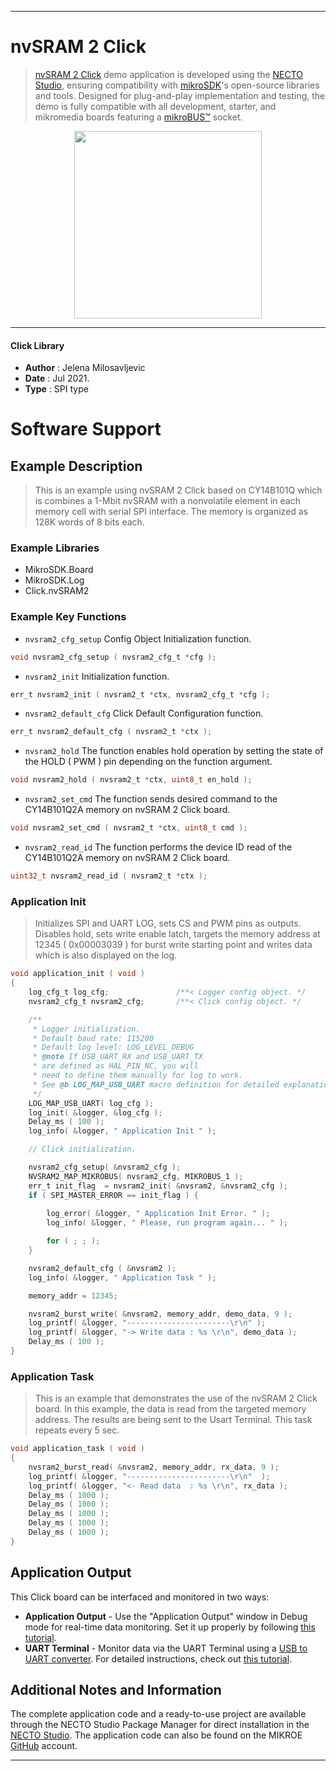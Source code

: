 
---
# nvSRAM 2 Click

> [nvSRAM 2 Click](https://www.mikroe.com/?pid_product=MIKROE-4423) demo application is developed using
the [NECTO Studio](https://www.mikroe.com/necto), ensuring compatibility with [mikroSDK](https://www.mikroe.com/mikrosdk)'s
open-source libraries and tools. Designed for plug-and-play implementation and testing, the demo is fully compatible with
all development, starter, and mikromedia boards featuring a [mikroBUS&trade;](https://www.mikroe.com/mikrobus) socket.

<p align="center">
  <img src="https://www.mikroe.com/?pid_product=MIKROE-4423&image=1" height=300px>
</p>

---

#### Click Library

- **Author**        : Jelena Milosavljevic
- **Date**          : Jul 2021.
- **Type**          : SPI type

# Software Support

## Example Description

> This is an example using nvSRAM 2 Click based on CY14B101Q which is combines a 1-Mbit nvSRAM with a nonvolatile element in each memory cell with serial SPI interface. The memory is organized as 128K words of 8 bits each.

### Example Libraries

- MikroSDK.Board
- MikroSDK.Log
- Click.nvSRAM2

### Example Key Functions

- `nvsram2_cfg_setup` Config Object Initialization function.
```c
void nvsram2_cfg_setup ( nvsram2_cfg_t *cfg );
```

- `nvsram2_init` Initialization function.
```c
err_t nvsram2_init ( nvsram2_t *ctx, nvsram2_cfg_t *cfg );
```

- `nvsram2_default_cfg` Click Default Configuration function.
```c
err_t nvsram2_default_cfg ( nvsram2_t *ctx );
```

- `nvsram2_hold` The function enables hold operation by setting the state of the HOLD ( PWM ) pin depending on the function argument.
```c
void nvsram2_hold ( nvsram2_t *ctx, uint8_t en_hold );
```

- `nvsram2_set_cmd` The function sends desired command to the CY14B101Q2A memory on nvSRAM 2 Click board.
```c
void nvsram2_set_cmd ( nvsram2_t *ctx, uint8_t cmd );
```

- `nvsram2_read_id` The function performs the device ID read of the CY14B101Q2A memory on nvSRAM 2 Click board.
```c
uint32_t nvsram2_read_id ( nvsram2_t *ctx );
```

### Application Init

> Initializes SPI and UART LOG, sets CS and PWM pins as outputs. Disables hold, sets write enable latch, targets the memory address at 12345 ( 0x00003039 ) for burst write starting point and writes data which is also displayed on the log.

```c
void application_init ( void ) 
{
    log_cfg_t log_cfg;               /**< Logger config object. */
    nvsram2_cfg_t nvsram2_cfg;       /**< Click config object. */

    /** 
     * Logger initialization.
     * Default baud rate: 115200
     * Default log level: LOG_LEVEL_DEBUG
     * @note If USB_UART_RX and USB_UART_TX 
     * are defined as HAL_PIN_NC, you will 
     * need to define them manually for log to work. 
     * See @b LOG_MAP_USB_UART macro definition for detailed explanation.
     */
    LOG_MAP_USB_UART( log_cfg );
    log_init( &logger, &log_cfg );
    Delay_ms ( 100 );
    log_info( &logger, " Application Init " );

    // Click initialization.

    nvsram2_cfg_setup( &nvsram2_cfg );
    NVSRAM2_MAP_MIKROBUS( nvsram2_cfg, MIKROBUS_1 );
    err_t init_flag  = nvsram2_init( &nvsram2, &nvsram2_cfg );
    if ( SPI_MASTER_ERROR == init_flag ) {
        
        log_error( &logger, " Application Init Error. " );
        log_info( &logger, " Please, run program again... " );

        for ( ; ; );
    }

    nvsram2_default_cfg ( &nvsram2 );
    log_info( &logger, " Application Task " );

    memory_addr = 12345;

    nvsram2_burst_write( &nvsram2, memory_addr, demo_data, 9 );
    log_printf( &logger, "-----------------------\r\n" );
    log_printf( &logger, "-> Write data : %s \r\n", demo_data );
    Delay_ms ( 100 );
}
```

### Application Task

> This is an example that demonstrates the use of the nvSRAM 2 Click board. In this example, the data is read from the targeted memory address. The results are being sent to the Usart Terminal. This task repeats every 5 sec.

```c
void application_task ( void ) 
{
    nvsram2_burst_read( &nvsram2, memory_addr, rx_data, 9 );
    log_printf( &logger, "-----------------------\r\n"  );
    log_printf( &logger, "<- Read data  : %s \r\n", rx_data );
    Delay_ms ( 1000 );
    Delay_ms ( 1000 );
    Delay_ms ( 1000 );
    Delay_ms ( 1000 );
    Delay_ms ( 1000 );
}
```

## Application Output

This Click board can be interfaced and monitored in two ways:
- **Application Output** - Use the "Application Output" window in Debug mode for real-time data monitoring.
Set it up properly by following [this tutorial](https://www.youtube.com/watch?v=ta5yyk1Woy4).
- **UART Terminal** - Monitor data via the UART Terminal using
a [USB to UART converter](https://www.mikroe.com/click/interface/usb?interface*=uart,uart). For detailed instructions,
check out [this tutorial](https://help.mikroe.com/necto/v2/Getting%20Started/Tools/UARTTerminalTool).

## Additional Notes and Information

The complete application code and a ready-to-use project are available through the NECTO Studio Package Manager for 
direct installation in the [NECTO Studio](https://www.mikroe.com/necto). The application code can also be found on
the MIKROE [GitHub](https://github.com/MikroElektronika/mikrosdk_click_v2) account.

---
